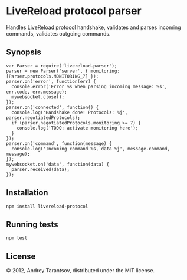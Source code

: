 # LiveReload protocol parser

Handles [LiveReload protocol](http://help.livereload.com/kb/ecosystem/livereload-protocol) handshake, validates and parses incoming commands, validates outgoing commands.

## Synopsis

    var Parser = require('livereload-parser');
    parser = new Parser('server', { monitoring: [Parser.protocols.MONITORING_7] });
    parser.on('error', function(err) {
      console.error('Error %s when parsing incoming message: %s', err.code, err.message);
      mywebsocket.close();
    });
    parser.on('connected', function() {
      console.log('Handshake done! Protocols: %j', parser.negotiatedProtocols);
      if (parser.negotiatedProtocols.monitoring >= 7) {
        console.log('TODO: activate monitoring here');
      }
    });
    parser.on('command', function(message) {
      console.log('Incoming command %s, data %j', message.command, message);
    });
    mywebsocket.on('data', function(data) {
      parser.received(data);
    });

## Installation

    npm install livereload-protocol

## Running tests

    npm test

## License

© 2012, Andrey Tarantsov, distributed under the MIT license.
